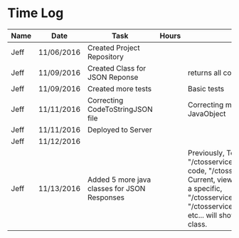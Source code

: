 # Time Log

| Name | Date | Task | Hours | Notes|
|------|------|------|-------|------|
| Jeff | 11/06/2016 | Created Project Repository |  |  |
| Jeff | 11/09/2016 | Created Class for JSON Reponse |  | returns all codes and specific |
| Jeff | 11/09/2016 | Created more tests |  | Basic tests |
| Jeff | 11/11/2016 | Correcting CodeToStringJSON file |  | Correcting my java class. Using wrong JavaObject |
| Jeff | 11/11/2016 | Deployed to Server |  | |
| Jeff | 11/12/2016 |  |  |  |
| Jeff | 11/13/2016 | Added 5 more java classes for JSON Responses |  | Previously, To view all codes, "/ctosservice/xml/". To view a specific code, "/ctosservice/xml/{param}". Current, view all stays the same. To view a specific, "/ctosservice/xml/copcode/{param}" or "/ctosservice/xml/medfirecode/{param}", etc... will show codes specific to that class. |
